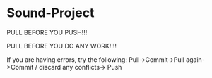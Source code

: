 # Sound-Project

PULL
BEFORE
YOU
PUSH!!!

PULL
BEFORE
YOU
DO
ANY 
WORK!!!!

If you are having errors, try the following:
Pull->Commit->Pull again->Commit / discard any conflicts-> Push

